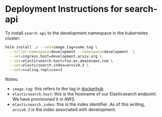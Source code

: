 # Deployment Instructions for search-api

To install `search-api` to the development namespace in the kubernetes cluster:

```bash
helm install ./ --set=image.tag=some_tag \
  --tiller-namespace=development --namespace=development  \
  --set=ingress.host=development.arxiv.org \
  --set=elasticsearch.host=foo.es.amazonaws.com \
  --set=elasticsearch.index=arxiv0.3 \
  --set=scaling.replicas=2
```


Notes:
- `image.tag`: this refers to the tag in [dockerhub](https://hub.docker.com/repository/docker/arxiv/search-api)
- `elasticsearch.host`: this is the hostname of our Elasticsearch endpoint. We have provisioned it in AWS.
- `elasticsearch.index`: this is the index identifier. As of this writing, `arxiv0.3` is the index associated with development.
